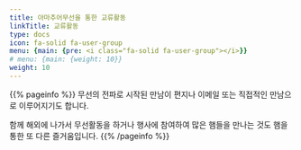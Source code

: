 ```yaml
---
title: 아마추어무선을 통한 교류활동
linkTitle: 교류활동
type: docs
icon: fa-solid fa-user-group
menu: {main: {pre: <i class="fa-solid fa-user-group"></i>}}
# menu: {main: {weight: 10}}
weight: 10
---
```


{{% pageinfo %}}
무선의 전파로 시작된 만남이 편지나 이메일 또는 직접적인 만남으로 이루어지기도 합니다.<br>

함께 해외에 나가서 무선활동을 하거나 행사에 참여하여 많은 햄들을 만나는 것도 햄을 통한 또 다른 즐거움입니다.
{{% /pageinfo %}}


